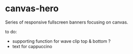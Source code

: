 # canvas-hero

Series of responsive fullscreen banners focusing on canvas.

to do:
- supporting function for wave clip top & bottom ?
- text for cappuccino